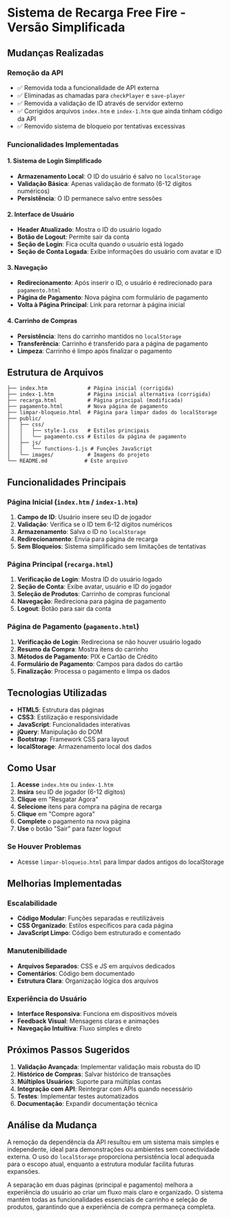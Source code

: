 # Sistema de Recarga Free Fire - Versão Simplificada

## Mudanças Realizadas

### Remoção da API
- ✅ Removida toda a funcionalidade de API externa
- ✅ Eliminadas as chamadas para `checkPlayer` e `save-player`
- ✅ Removida a validação de ID através de servidor externo
- ✅ Corrigidos arquivos `index.htm` e `index-1.htm` que ainda tinham código da API
- ✅ Removido sistema de bloqueio por tentativas excessivas

### Funcionalidades Implementadas

#### 1. Sistema de Login Simplificado
- **Armazenamento Local**: O ID do usuário é salvo no `localStorage`
- **Validação Básica**: Apenas validação de formato (6-12 dígitos numéricos)
- **Persistência**: O ID permanece salvo entre sessões

#### 2. Interface de Usuário
- **Header Atualizado**: Mostra o ID do usuário logado
- **Botão de Logout**: Permite sair da conta
- **Seção de Login**: Fica oculta quando o usuário está logado
- **Seção de Conta Logada**: Exibe informações do usuário com avatar e ID

#### 3. Navegação
- **Redirecionamento**: Após inserir o ID, o usuário é redirecionado para `pagamento.html`
- **Página de Pagamento**: Nova página com formulário de pagamento
- **Volta à Página Principal**: Link para retornar à página inicial

#### 4. Carrinho de Compras
- **Persistência**: Itens do carrinho mantidos no `localStorage`
- **Transferência**: Carrinho é transferido para a página de pagamento
- **Limpeza**: Carrinho é limpo após finalizar o pagamento

## Estrutura de Arquivos

```
├── index.htm             # Página inicial (corrigida)
├── index-1.htm           # Página inicial alternativa (corrigida)
├── recarga.html          # Página principal (modificada)
├── pagamento.html        # Nova página de pagamento
├── limpar-bloqueio.html  # Página para limpar dados do localStorage
├── public/
│   ├── css/
│   │   ├── style-1.css   # Estilos principais
│   │   └── pagamento.css # Estilos da página de pagamento
│   ├── js/
│   │   └── functions-1.js # Funções JavaScript
│   └── images/           # Imagens do projeto
└── README.md            # Este arquivo
```

## Funcionalidades Principais

### Página Inicial (`index.htm` / `index-1.htm`)
1. **Campo de ID**: Usuário insere seu ID de jogador
2. **Validação**: Verifica se o ID tem 6-12 dígitos numéricos
3. **Armazenamento**: Salva o ID no `localStorage`
4. **Redirecionamento**: Envia para página de recarga
5. **Sem Bloqueios**: Sistema simplificado sem limitações de tentativas

### Página Principal (`recarga.html`)
1. **Verificação de Login**: Mostra ID do usuário logado
2. **Seção de Conta**: Exibe avatar, usuário e ID do jogador
3. **Seleção de Produtos**: Carrinho de compras funcional
4. **Navegação**: Redireciona para página de pagamento
5. **Logout**: Botão para sair da conta

### Página de Pagamento (`pagamento.html`)
1. **Verificação de Login**: Redireciona se não houver usuário logado
2. **Resumo da Compra**: Mostra itens do carrinho
3. **Métodos de Pagamento**: PIX e Cartão de Crédito
4. **Formulário de Pagamento**: Campos para dados do cartão
5. **Finalização**: Processa o pagamento e limpa os dados

## Tecnologias Utilizadas

- **HTML5**: Estrutura das páginas
- **CSS3**: Estilização e responsividade
- **JavaScript**: Funcionalidades interativas
- **jQuery**: Manipulação do DOM
- **Bootstrap**: Framework CSS para layout
- **localStorage**: Armazenamento local dos dados

## Como Usar

1. **Acesse** `index.htm` ou `index-1.htm`
2. **Insira** seu ID de jogador (6-12 dígitos)
3. **Clique** em "Resgatar Agora"
4. **Selecione** itens para compra na página de recarga
5. **Clique** em "Compre agora"
6. **Complete** o pagamento na nova página
7. **Use** o botão "Sair" para fazer logout

### Se Houver Problemas
- Acesse `limpar-bloqueio.html` para limpar dados antigos do localStorage

## Melhorias Implementadas

### Escalabilidade
- **Código Modular**: Funções separadas e reutilizáveis
- **CSS Organizado**: Estilos específicos para cada página
- **JavaScript Limpo**: Código bem estruturado e comentado

### Manutenibilidade
- **Arquivos Separados**: CSS e JS em arquivos dedicados
- **Comentários**: Código bem documentado
- **Estrutura Clara**: Organização lógica dos arquivos

### Experiência do Usuário
- **Interface Responsiva**: Funciona em dispositivos móveis
- **Feedback Visual**: Mensagens claras e animações
- **Navegação Intuitiva**: Fluxo simples e direto

## Próximos Passos Sugeridos

1. **Validação Avançada**: Implementar validação mais robusta do ID
2. **Histórico de Compras**: Salvar histórico de transações
3. **Múltiplos Usuários**: Suporte para múltiplas contas
4. **Integração com API**: Reintegrar com APIs quando necessário
5. **Testes**: Implementar testes automatizados
6. **Documentação**: Expandir documentação técnica

## Análise da Mudança

A remoção da dependência da API resultou em um sistema mais simples e independente, ideal para demonstrações ou ambientes sem conectividade externa. O uso do `localStorage` proporciona persistência local adequada para o escopo atual, enquanto a estrutura modular facilita futuras expansões.

A separação em duas páginas (principal e pagamento) melhora a experiência do usuário ao criar um fluxo mais claro e organizado. O sistema mantém todas as funcionalidades essenciais de carrinho e seleção de produtos, garantindo que a experiência de compra permaneça completa.
